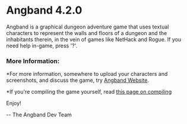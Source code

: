 # Angband 4.2.0


Angband is a graphical dungeon adventure game that uses textual characters
to represent the walls and floors of a dungeon and the inhabitants therein, 
in the vein of games like NetHack and Rogue.  If you need help in-game,
press '?'.

### More Information:

*For more information, somewhere to upload your characters and screenshots, and discuss the game, try [Angband Website](http://angband.oook.cz/).

*If you're compiling the game yourself, read [this page on compiling](http://trac.rephial.org/wiki/Compiling.)


Enjoy!

-- The Angband Dev Team
